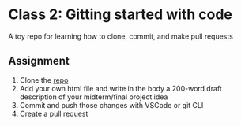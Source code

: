 # Class 2: Gitting started with code
A toy repo for learning how to clone, commit, and make pull requests

## Assignment

1. Clone the [repo](https://github.com/14143-DH-Sustainability/getting-started)
2. Add your own html file and write in the body a 200-word draft description of your midterm/final project idea
3. Commit and push those changes with VSCode or git CLI
4. Create a pull request
